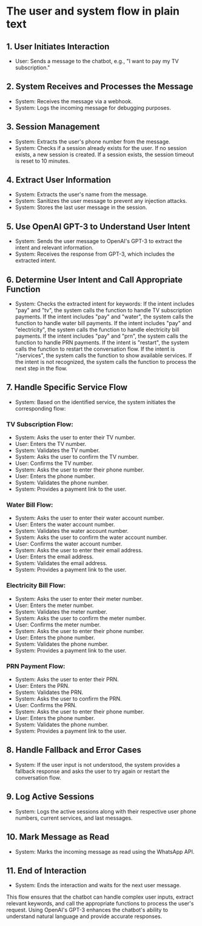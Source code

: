# The user and system flow in plain text

## 1. User Initiates Interaction
* User: Sends a message to the chatbot, e.g., "I want to pay my TV subscription."

## 2. System Receives and Processes the Message
* System: Receives the message via a webhook.
* System: Logs the incoming message for debugging purposes.

## 3. Session Management
* System: Extracts the user's phone number from the message.
* System: Checks if a session already exists for the user.
If no session exists, a new session is created.
If a session exists, the session timeout is reset to 10 minutes.

## 4. Extract User Information
* System: Extracts the user's name from the message.
* System: Sanitizes the user message to prevent any injection attacks.
* System: Stores the last user message in the session.

## 5. Use OpenAI GPT-3 to Understand User Intent
* System: Sends the user message to OpenAI's GPT-3 to extract the intent and relevant information.
* System: Receives the response from GPT-3, which includes the extracted intent.

## 6. Determine User Intent and Call Appropriate Function
* System: Checks the extracted intent for keywords:
If the intent includes "pay" and "tv", the system calls the function to handle TV subscription payments.
If the intent includes "pay" and "water", the system calls the function to handle water bill payments.
If the intent includes "pay" and "electricity", the system calls the function to handle electricity bill payments.
If the intent includes "pay" and "prn", the system calls the function to handle PRN payments.
If the intent is "restart", the system calls the function to restart the conversation flow.
If the intent is "/services", the system calls the function to show available services.
If the intent is not recognized, the system calls the function to process the next step in the flow.

## 7. Handle Specific Service Flow
* System: Based on the identified service, the system initiates the corresponding flow:

### TV Subscription Flow:

* System: Asks the user to enter their TV number.
* User: Enters the TV number.
* System: Validates the TV number.
* System: Asks the user to confirm the TV number.
* User: Confirms the TV number.
* System: Asks the user to enter their phone number.
* User: Enters the phone number.
* System: Validates the phone number.
* System: Provides a payment link to the user.


### Water Bill Flow:

* System: Asks the user to enter their water account number.
* User: Enters the water account number.
* System: Validates the water account number.
* System: Asks the user to confirm the water account number.
* User: Confirms the water account number.
* System: Asks the user to enter their email address.
* User: Enters the email address.
* System: Validates the email address.
* System: Provides a payment link to the user.


### Electricity Bill Flow:

* System: Asks the user to enter their meter number.
* User: Enters the meter number.
* System: Validates the meter number.
* System: Asks the user to confirm the meter number.
* User: Confirms the meter number.
* System: Asks the user to enter their phone number.
* User: Enters the phone number.
* System: Validates the phone number.
* System: Provides a payment link to the user.

### PRN Payment Flow:

* System: Asks the user to enter their PRN.
* User: Enters the PRN.
* System: Validates the PRN.
* System: Asks the user to confirm the PRN.
* User: Confirms the PRN.
* System: Asks the user to enter their phone number.
* User: Enters the phone number.
* System: Validates the phone number.
* System: Provides a payment link to the user.

## 8. Handle Fallback and Error Cases
* System: If the user input is not understood, the system provides a fallback response and asks the user to try again or restart the conversation flow.

## 9. Log Active Sessions
* System: Logs the active sessions along with their respective user phone numbers, current services, and last messages.

## 10. Mark Message as Read
* System: Marks the incoming message as read using the WhatsApp API.

## 11. End of Interaction
* System: Ends the interaction and waits for the next user message.

This flow ensures that the chatbot can handle complex user inputs, extract relevant keywords, and call the appropriate functions to process the user's request. Using OpenAI's GPT-3 enhances the chatbot's ability to understand natural language and provide accurate responses.

